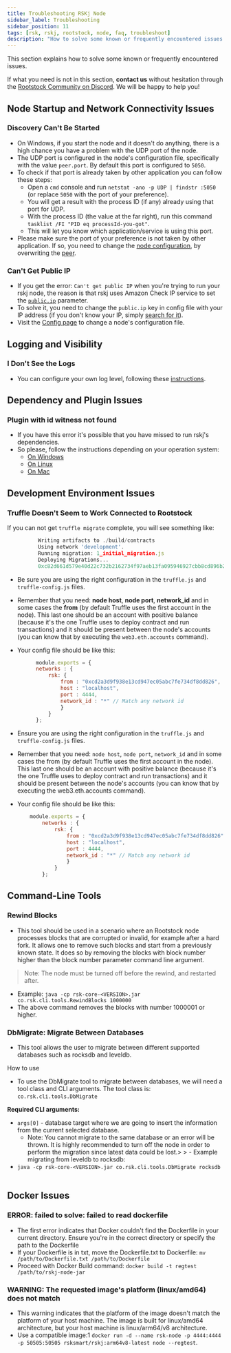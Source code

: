 ```yaml
---
title: Troubleshooting RSKj Node
sidebar_label: Troubleshooting
sidebar_position: 11
tags: [rsk, rskj, rootstock, node, faq, troubleshoot]
description: "How to solve some known or frequently encountered issues when working with the RSKj node"
---
```


This section explains how to solve some known or frequently encountered issues.

If what you need is not in this section, **contact us** without hesitation through the [Rootstock Community on Discord](https://rootstock.io/discord). We will be happy to help you!

## Node Startup and Network Connectivity Issues

### Discovery Can't Be Started
- On Windows, if you start the node and it doesn't do anything, there is a high chance you have a problem with the UDP port of the node.
- The UDP port is configured in the node's configuration file, specifically with the value `peer.port`. By default this port is configured to `5050`.
- To check if that port is already taken by other application you can follow these steps:
  - Open a `cmd` console and run `netstat -ano -p UDP | findstr :5050` (or replace `5050` with the port of your preference).
  - You will get a result with the process ID (if any) already using that port for UDP.
  - With the process ID (the value at the far right), run this command `tasklist /FI "PID eq processId-you-got"`.
  - This will let you know which application/service is using this port.
- Please make sure the port of your preference is not taken by other application. If so, you need to change the [node configuration](/node-operators/setup/configuration/preferences), by overwriting the [peer](/node-operators/setup/configuration/preferences).

### Can't Get Public IP
- If you get the error: `Can't get public IP` when you're trying to run your rskj node, the reason is that rskj uses Amazon Check IP service to set the [`public.ip`](/node-operators/setup/configuration/reference/) parameter.
- To solve it, you need to change the `public.ip` key in config file with your IP address (if you don't know your IP, simply [search for it](https://www.google.com/search?q=what's+my+IP+address)).
- Visit the [Config page](/node-operators/setup/configuration/) to change a node's configuration file.

## Logging and Visibility

### I Don't See the Logs
- You can configure your own log level, following these [instructions](/node-operators/setup/configuration/verbosity).

## Dependency and Plugin Issues

### Plugin with id witness not found
- If you have this error it's possible that you have missed to run rskj's dependencies.
- So please, follow the instructions depending on your operation system:
  - [On Windows](/node-operators/setup/node-runner/windows)
  - [On Linux](/node-operators/setup/node-runner/linux)
  - [On Mac](/node-operators/setup/node-runner/macos)

## Development Environment Issues

### Truffle Doesn't Seem to Work Connected to Rootstock

If you can not get `truffle migrate` complete, you will see something like:
  ```javascript
            Writing artifacts to ./build/contracts
            Using network 'development'.
            Running migration: 1_initial_migration.js
            Deploying Migrations...
            0xc82d661d579e40d22c732b2162734f97aeb13fa095946927cbb8cd896b26a7a3
  ```
- Be sure you are using the right configuration in the `truffle.js` and `truffle-config.js` files.

- Remember that you need: **node host**, **node port**, **network_id** and in some cases the **from** (by default Truffle uses the first account in the node). This last one should be an account with positive balance (because it's the one Truffle uses to deploy contract and run transactions) and it should be present between the node's accounts (you can know that by executing the `web3.eth.accounts` command).

- Your config file should be like this:
  ``` javascript
        module.exports = {
        networks : {
            rsk: {
                from : "0xcd2a3d9f938e13cd947ec05abc7fe734df8dd826",
                host : "localhost",
                port : 4444,
                network_id : "*" // Match any network id
                }
            }
        };
  ```
- Ensure you are using the right configuration in the `truffle.js` and `truffle-config.js` files.

- Remember that you need: `node host`, `node port`, `network_id` and in some cases the from (by default Truffle uses the first account in the node). This last one should be an account with positive balance (because it's the one Truffle uses to deploy contract and run transactions) and it should be present between the node's accounts (you can know that by executing the web3.eth.accounts command).

- Your config file should be like this:
  ```javascript
      module.exports = {
          networks : {
              rsk: {
                  from : "0xcd2a3d9f938e13cd947ec05abc7fe734df8dd826",
                  host : "localhost",
                  port : 4444,
                  network_id : "*" // Match any network id
                  }
              }
          };
  ```

## Command-Line Tools

### Rewind Blocks

- This tool should be used in a scenario where an Rootstock node processes blocks that are corrupted or invalid, for example after a hard fork. It allows one to remove such blocks and start from a previously known state. It does so by removing the blocks with block number higher than the block number parameter command line argument.   

> Note: The node must be turned off before the rewind, and restarted after.

- Example: `java -cp rsk-core-<VERSION>.jar co.rsk.cli.tools.RewindBlocks 1000000`
- The above command removes the blocks with number 1000001 or higher.

### DbMigrate: Migrate Between Databases
- This tool allows the user to migrate between different supported databases such as rocksdb and leveldb.

How to use
  - To use the DbMigrate tool to migrate between databases, we will need a tool class and CLI arguments.
The tool class is: `co.rsk.cli.tools.DbMigrate`

**Required CLI arguments:**
- `args[0]` - database target where we are going to insert the information from the current selected database.
  - Note: You cannot migrate to the same database or an error will be thrown. It is highly recommended to turn off the node in order to perform the migration since latest data could be lost.> > - Example migrating from leveldb to rocksdb:   
- `java -cp rsk-core-<VERSION>.jar co.rsk.cli.tools.DbMigrate rocksdb`   

## Docker Issues

### ERROR: failed to solve: failed to read dockerfile
- The first error indicates that Docker couldn't find the Dockerfile in your current directory. Ensure you're in the correct directory or specify the path to the Dockerfile
- If your Dockerfile is in txt, move the Dockerfile.txt to Dockerfile: `mv /path/to/Dockerfile.txt /path/to/Dockerfile`
- Proceed with Docker Build command: `docker build -t regtest /path/to/rskj-node-jar`

### WARNING: The requested image's platform (linux/amd64) does not match
- This warning indicates that the platform of the image doesn't match the platform of your host machine. The image is built for linux/amd64 architecture, but your host machine is linux/arm64/v8 architecture.
- Use a compatible image:1 `docker run -d --name rsk-node -p 4444:4444 -p 50505:50505 rsksmart/rskj:arm64v8-latest node --regtest`.